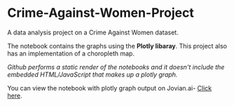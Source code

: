 # Crime-Against-Women-Project
A data analysis project on a Crime Against Women dataset. 

The notebook contains the graphs using the **Plotly libaray**.
This project also has an implementation of a choropleth map.

*Github performs a static render of the notebooks and it doesn't include the embedded HTML/JavaScript that makes up a plotly graph.*

You can view the notebook with plotly graph output on Jovian.ai-  [Click here](https://jovian.ai/skv9403/crime-against-women-final).

